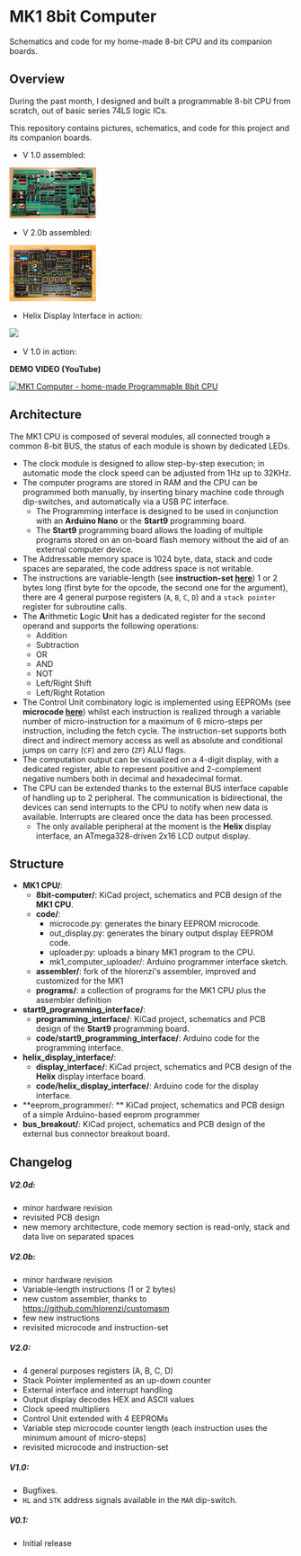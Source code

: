 # MK1 8bit Computer

Schematics and code for my home-made 8-bit CPU and its companion boards.

## Overview

During the past month, I designed and built a programmable 8-bit CPU from scratch, out of basic series 74LS logic ICs.

This repository contains pictures, schematics, and code for this project and its companion boards.

* V 1.0 assembled:

<img src="MK1_CPU/images/8bit-computer_v1.jpg" style="zoom:15%;" />

* V 2.0b assembled:

<img src="MK1_CPU/images/8bit-computer_v2.jpg" style="zoom:15%;" />

- Helix Display Interface in action:

<img src="helix_display_interface/images/hello_world.gif"/>

* V 1.0 in action:

**DEMO VIDEO (YouTube)**

[![MK1 Computer - home-made Programmable 8bit CPU](https://img.youtube.com/vi/R_gflIunANo/0.jpg)](https://www.youtube.com/watch?v=R_gflIunANo)

## Architecture

The MK1 CPU is composed of several modules, all connected trough a common 8-bit BUS, the status of each module is shown by dedicated LEDs. 

- The clock module is designed to allow step-by-step execution; in automatic mode the clock speed can be adjusted from 1Hz up to 32KHz.
- The computer programs are stored in RAM and the CPU can be programmed both manually, by inserting binary machine code through dip-switches, and automatically via a USB PC interface. 
  - The Programming interface is designed to be used in conjunction with an **Arduino Nano** or the **Start9** programming board.
  - The **Start9** programming board allows the loading of multiple programs stored on an on-board flash memory without the aid of an external computer device.
- The Addressable memory space is 1024 byte, data, stack and code spaces are separated, the code address space is not writable. 
- The instructions are variable-length (see **instruction-set [here](https://github.com/vascofazza/8bit-cpu/tree/master/MK1_CPU/programs/lib/mk1.cpu)**) 1 or 2 bytes long (first byte for the opcode, the second one for the argument), there are 4 general purpose registers (`A`, `B`, `C`, `D`) and a  `stack pointer` register for subroutine calls.
- The **A**rithmetic **L**ogic **U**nit has a dedicated register for the second operand and supports the following operations:
  - Addition
  - Subtraction
  - OR
  - AND
  - NOT
  - Left/Right Shift
  - Left/Right Rotation
- The Control Unit combinatory logic is implemented using EEPROMs (see **microcode [here](https://github.com/vascofazza/8bit-cpu/blob/master/MK1_CPU/code/microcode.txt)**) whilst each instruction is realized through a variable number of micro-instruction for a maximum of 6 micro-steps per instruction, including the fetch cycle. The instruction-set  supports both direct and indirect memory access as well as absolute and conditional jumps on carry (`CF`) and zero (`ZF`) ALU flags.
- The computation output can be visualized on a 4-digit display, with a dedicated register, able to represent positive and 2-complement negative numbers both in decimal and hexadecimal format.
- The CPU can be extended thanks to the external BUS interface capable of handling up to 2 peripheral. The communication is bidirectional, the devices can send interrupts to the CPU to notify when new data is available. Interrupts are cleared once the data has been processed.
  - The only available peripheral at the moment is the **Helix** display interface, an ATmega328-driven 2x16 LCD output display.

## Structure

- **MK1 CPU/**:
  - **8bit-computer/**: KiCad project, schematics and PCB design of the **MK1 CPU**.
  - **code/**:
    - microcode.py: generates the binary EEPROM microcode.
    - out_display.py: generates the binary output display EEPROM code.
    - uploader.py: uploads a binary MK1 program to the CPU.
    - mk1_computer_uploader/: Arduino programmer interface sketch.
  - **assembler/**: fork of the hlorenzi's assembler, improved and customized for the MK1
  - **programs/**: a collection of programs for the MK1 CPU plus the assembler definition
- **start9_programming_interface/**: 
  - **programming_interface/**: KiCad project, schematics and PCB design of the **Start9** programming board.
  - **code/start9_programming_interface/**: Arduino code for the programming interface.
- **helix_display_interface/**:
  - **display_interface/**: KiCad project, schematics and PCB design of the **Helix** display interface board.
  - **code/helix_display_interface/**: Arduino code for the display interface.
- **eeprom_programmer/: ** KiCad project, schematics and PCB design of a simple Arduino-based eeprom programmer
- **bus_breakout/**: KiCad project, schematics and PCB design of the external bus connector breakout board.

## Changelog

##### V2.0d:

- minor hardware revision
- revisited PCB design
- new memory architecture, code memory section is read-only, stack and data live on separated spaces

##### V2.0b:

- minor hardware revision
- Variable-length instructions (1 or 2 bytes)
- new custom assembler, thanks to https://github.com/hlorenzi/customasm
- few new instructions
- revisited microcode and instruction-set

##### V2.0:

- 4 general purposes registers (A, B, C, D)
- Stack Pointer implemented as an up-down counter
- External interface and interrupt handling
- Output display decodes HEX and ASCII values
- Clock speed multipliers
- Control Unit extended with 4 EEPROMs
- Variable step microcode counter length (each instruction uses the minimum amount of micro-steps)
- revisited microcode and instruction-set

##### V1.0:

- Bugfixes.
- `HL` and `STK` address signals available in the `MAR` dip-switch.

##### V0.1:

- Initial release

